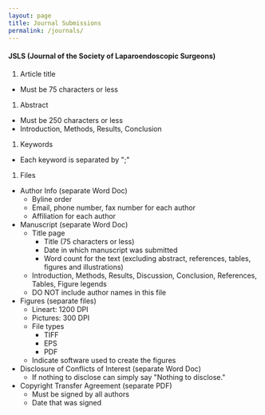 ```yaml
---
layout: page
title: Journal Submissions
permalink: /journals/
---
```


#### JSLS (Journal of the Society of Laparoendoscopic Surgeons)

1. Article title
  * Must be 75 characters or less
1. Abstract
  * Must be 250 characters or less
  * Introduction, Methods, Results, Conclusion
1. Keywords
  * Each keyword is separated by ";"
1. Files
  * Author Info (separate Word Doc)
    * Byline order
    * Email, phone number, fax number for each author
    * Affiliation for each author
  * Manuscript (separate Word Doc)
    * Title page
      * Title (75 characters or less)
      * Date in which manuscript was submitted
      * Word count for the text (excluding abstract, references, tables, figures and illustrations)
    * Introduction, Methods, Results, Discussion, Conclusion, References, Tables, Figure legends
    * DO NOT include author names in this file
  * Figures (separate files)
    * Lineart: 1200 DPI
    * Pictures: 300 DPI
    * File types
      * TIFF
      * EPS
      * PDF
    * Indicate software used to create the figures
  * Disclosure of Conflicts of Interest (separate Word Doc)
    * If nothing to disclose can simply say "Nothing to disclose."
  * Copyright Transfer Agreement (separate PDF)
    * Must be signed by all authors
    * Date that was signed
